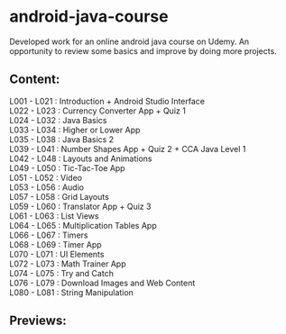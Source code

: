 # android-java-course

Developed work for an online android java course on Udemy. An opportunity to review some basics and improve by doing more projects.

## Content:

L001 - L021 : Introduction + Android Studio Interface\
L022 - L023 : Currency Converter App + Quiz 1\
L024 - L032 : Java Basics\
L033 - L034 : Higher or Lower App\
L035 - L038 : Java Basics 2\
L039 - L041 : Number Shapes App + Quiz 2 + CCA Java Level 1\
L042 - L048 : Layouts and Animations\
L049 - L050 : Tic-Tac-Toe App\
L051 - L052 : Video\
L053 - L056 : Audio\
L057 - L058 : Grid Layouts\
L059 - L060 : Translator App + Quiz 3\
L061 - L063 : List Views\
L064 - L065 : Multiplication Tables App\
L066 - L067 : Timers\
L068 - L069 : Timer App\
L070 - L071 : UI Elements\
L072 - L073 : Math Trainer App\
L074 - L075 : Try and Catch\
L076 - L079 : Download Images and Web Content\
L080 - L081 : String Manipulation

## Previews:

